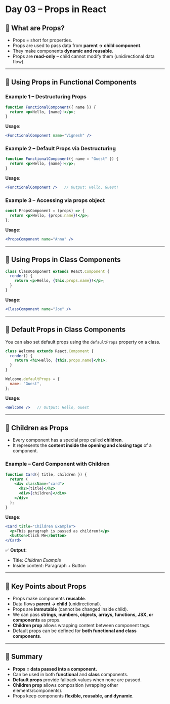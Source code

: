 # Day 03 – Props in React

## 🔹 What are Props?

* Props = short for properties.
* Props are used to pass data from **parent → child component**.
* They make components **dynamic and reusable**.
* Props are **read-only** – child cannot modify them (unidirectional data flow).

---

## 🔹 Using Props in Functional Components

### Example 1 – Destructuring Props

```jsx
function FunctionalComponent({ name }) {
  return <p>Hello, {name}!</p>;
}
```

**Usage:**

```jsx
<FunctionalComponent name="Vignesh" />
```

### Example 2 – Default Props via Destructuring

```jsx
function FunctionalComponent({ name = "Guest" }) {
  return <p>Hello, {name}!</p>;
}
```

**Usage:**

```jsx
<FunctionalComponent />   // Output: Hello, Guest!
```

### Example 3 – Accessing via props object

```jsx
const PropsComponent = (props) => {
  return <p>Hello, {props.name}!</p>;
};
```

**Usage:**

```jsx
<PropsComponent name="Anna" />
```

---

## 🔹 Using Props in Class Components

```jsx
class ClassComponent extends React.Component {
  render() {
    return <p>Hello, {this.props.name}!</p>;
  }
}
```

**Usage:**

```jsx
<ClassComponent name="Joe" />
```

---

## 🔹 Default Props in Class Components

You can also set default props using the `defaultProps` property on a class.

```jsx
class Welcome extends React.Component {
  render() {
    return <h1>Hello, {this.props.name}</h1>;
  }
}

Welcome.defaultProps = {
  name: "Guest",
};
```

**Usage:**

```jsx
<Welcome />   // Output: Hello, Guest
```

---

## 🔹 Children as Props

* Every component has a special prop called **children**.
* It represents the **content inside the opening and closing tags** of a component.

### Example – Card Component with Children

```jsx
function Card({ title, children }) {
  return (
    <div className="card">
      <h2>{title}</h2>
      <div>{children}</div>
    </div>
  );
}
```

**Usage:**

```jsx
<Card title="Children Example">
  <p>This paragraph is passed as children!</p>
  <button>Click Me</button>
</Card>
```

✅ **Output:**

* Title: *Children Example*
* Inside content: Paragraph + Button

---

## 🔹 Key Points about Props

* Props make components **reusable**.
* Data flows **parent → child** (unidirectional).
* Props are **immutable** (cannot be changed inside child).
* We can pass **strings, numbers, objects, arrays, functions, JSX, or components** as props.
* **Children prop** allows wrapping content between component tags.
* Default props can be defined for **both functional and class components**.

---

## 🔹 Summary

* **Props = data passed into a component.**
* Can be used in both **functional** and **class** components.
* **Default props** provide fallback values when none are passed.
* **Children prop** allows composition (wrapping other elements/components).
* Props keep components **flexible, reusable, and dynamic**.
